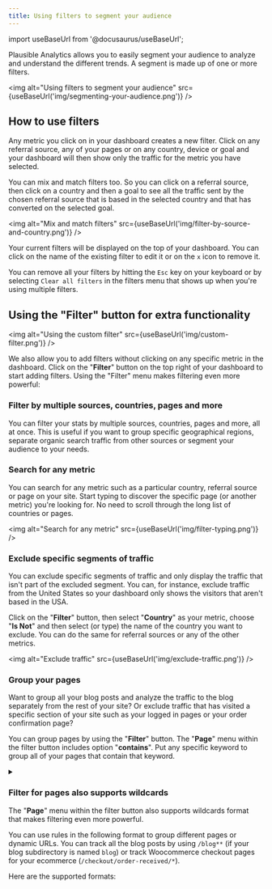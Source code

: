 ```yaml
---
title: Using filters to segment your audience
---
```


import useBaseUrl from '@docusaurus/useBaseUrl';

Plausible Analytics allows you to easily segment your audience to analyze and understand the different trends. A segment is made up of one or more filters. 

<img alt="Using filters to segment your audience" src={useBaseUrl('img/segmenting-your-audience.png')} />

## How to use filters 

Any metric you click on in your dashboard creates a new filter. Click on any referral source, any of your pages or on any country, device or goal and your dashboard will then show only the traffic for the metric you have selected.

You can mix and match filters too. So you can click on a referral source, then click on a country and then a goal to see all the traffic sent by the chosen referral source that is based in the selected country and that has converted on the selected goal.

<img alt="Mix and match filters" src={useBaseUrl('img/filter-by-source-and-country.png')} />

Your current filters will be displayed on the top of your dashboard. You can click on the name of the existing filter to edit it or on the `x` icon to remove it. 

You can remove all your filters by hitting the `Esc` key on your keyboard or by selecting `Clear all filters` in the filters menu that shows up when you're using multiple filters.

## Using the "Filter" button for extra functionality 

<img alt="Using the custom filter" src={useBaseUrl('img/custom-filter.png')} />

We also allow you to add filters without clicking on any specific metric in the dashboard. Click on the "**Filter**" button on the top right of your dashboard to start adding filters. Using the "Filter" menu makes filtering even more powerful:

### Filter by multiple sources, countries, pages and more

You can filter your stats by multiple sources, countries, pages and more, all at once. This is useful if you want to group specific geographical regions, separate organic search traffic from other sources or segment your audience to your needs.

### Search for any metric

You can search for any metric such as a particular country, referral source or page on your site. Start typing to discover the specific page (or another metric) you're looking for. No need to scroll through the long list of countries or pages.

<img alt="Search for any metric" src={useBaseUrl('img/filter-typing.png')} />

### Exclude specific segments of traffic

You can exclude specific segments of traffic and only display the traffic that isn't part of the excluded segment. You can, for instance, exclude traffic from the United States so your dashboard only shows the visitors that aren't based in the USA. 

Click on the "**Filter**" button, then select "**Country**" as your metric, choose "**Is Not**" and then select (or type) the name of the country you want to exclude. You can do the same for referral sources or any of the other metrics.

<img alt="Exclude traffic" src={useBaseUrl('img/exclude-traffic.png')} />

### Group your pages

Want to group all your blog posts and analyze the traffic to the blog separately from the rest of your site? Or exclude traffic that has visited a specific section of your site such as your logged in pages or your order confirmation page?

You can group pages by using the "**Filter**" button. The "**Page**" menu within the filter button includes option "**contains**". Put any specific keyword to group all of your pages that contain that keyword. 

<details>

<summary>

### Filter for pages also supports wildcards

The "**Page**" menu within the filter button also supports wildcards format that makes filtering even more powerful. 

You can use rules in the following format to group different pages or dynamic URLs. You can track all the blog posts by using `/blog**` (if your blog subdirectory is named `blog`) or track Woocommerce checkout pages for your ecommerce (`/checkout/order-received/*`). 

Here are the supported formats:

</summary>

- Asterisks (`*`) expand to any stretch (of length >=0) of the page path and can be on either end or in the middle of any entry, but **cannot** be in the place of slashes.
- Double asterisks (`**`) expand to any stretch (of length >=0) of the page path, can be on either end or in the middle of any entry, and can represent **any** characters, even slashes.

<img alt="Group pages" src={useBaseUrl('img/group-pages-filter.png')} />

You can use rules in this format to group different pages or dynamic URLs. You can track all the blog posts by using `/blog**` (if your blog subdirectory is named `blog`) or track Woocommerce checkout pages for your ecommerce (`/checkout/order-received/*`). 

See below for more examples of common use cases and how they would function.

| Input | Includes pages with a URL path of: |
| ------------- | ------------- |
| `**keyword**` | use double asterisks in front and back in the same way that you would use "contain". It finds any URL containing a specific keyword |
| `/blog**` | use this to for instance group all your blog posts |
| `/blog4` | `/blog4` and exactly `/blog4` with nothing before or after it, so not `/blog45` nor `/blog4/new` nor `/blog` |
| `/rule/*` | `/rule/<anything>`, with `<anything>` being any set of characters (length >=0), but not a forward slash - for example, both `/rule/1` as well as `/rule/general-rule-14`, but not `/rule/4/details` nor `/rules` |
| `/how-to-*` | `/how-to-<anything>` - for example, `/how-to-play` or `/how-to-succeed`, but not `how-to-/blog` |
| `/*/admin` | `/<anything>/admin` - for example, `/sites/admin`, but not `/sites/admin/page-2` nor `/sites/2/admin` nor `/admin` |
| `/*/priv/*` | `/<anything>/priv/<anything>` - for example, `/admin/priv/sites`, but not `/priv` nor `/priv/page` nor `/admin/priv` |
| `/rule/*/*` | `/rule/<anything>/<anything>` - for example, `/rule/4/new/` or `/rule/10/edit`, but not `/rule` nor `/rule/10/new/save` |
| `/wp/**` | `/wp/<anything, even slashes>` - for example, `/wp/assets/subdirectory/another/image.png` or `/wp/admin`, and everything in between, but not `/page/wp`

<br />

:::note
Would you like your grouped pages to be permanently displayed in your dashboard? You can do so by using [pageview goals](pageview-goals.md).
:::

</details>
